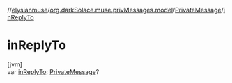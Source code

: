//[elysianmuse](../../../index.md)/[org.darkSolace.muse.privMessages.model](../index.md)/[PrivateMessage](index.md)/[inReplyTo](in-reply-to.md)

# inReplyTo

[jvm]\
var [inReplyTo](in-reply-to.md): [PrivateMessage](index.md)?
